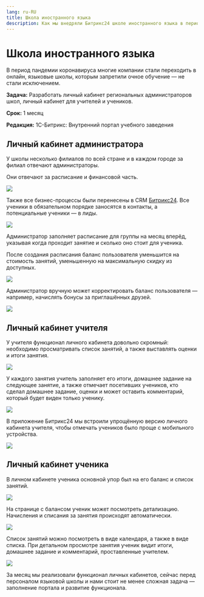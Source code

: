 ```yaml
---
lang: ru-RU
title: Школа иностранного языка
description: Как мы внедряли Битрикс24 школе иностранного языка в период пандемии
---
```


# Школа иностранного языка

В период пандемии коронавируса многие компании стали переходить в онлайн, языковые школы, которым запретили очное обучение — не стали исключением.

**Задача:** Разработать личный кабинет региональных администраторов школ, личный кабинет для учителей и учеников.

**Срок:** 1 месяц

**Редакция:** 1С-Битрикс: Внутренний портал учебного заведения

## Личный кабинет администратора

У школы несколько филиалов по всей стране и в каждом городе за филиал отвечают администраторы.

Они отвечают за расписание и финансовой часть.

![](/images/lang-school/1.png)

Также все бизнес-процессы были перенесены в CRM [Битрикс24](https://www.bitrix24.ru/?p=288148). Все ученики в обязательном порядке заносятся в контакты, а потенциальные ученики — в лиды.

![](/images/lang-school/2.png)

Администратор заполняет расписание для группы на месяц вперёд, указывая когда проходит занятие и сколько оно стоит для ученика.

После создания расписания баланс пользователя уменьшится на стоимость занятий, уменьшенную на максимальную скидку из доступных.

![](/images/lang-school/3.png)

Администратор вручную может корректировать баланс пользователя — например, начислять бонусы за приглашённых друзей.

![](/images/lang-school/4.png)

## Личный кабинет учителя

У учителя функционал личного кабинета довольно скромный: необходимо просматривать список занятий, а также выставлять оценки и итоги занятия.

![](/images/lang-school/5.png)

У каждого занятия учитель заполняет его итоги, домашнее задание на следующее занятие, а также отмечает посетивших учеников, кто сделал домашнее задание, оценки и может оставить комментарий, который будет виден только ученику.

![](/images/lang-school/6.png)

В приложение Битрикс24 мы встроили упрощённую версию личного кабинета учителя, чтобы отмечать учеников было проще с мобильного устройства.

![](/images/lang-school/7.png)

## Личный кабинет ученика

В личном кабинете ученика основной упор был на его баланс и список занятий.

![](/images/lang-school/8.png)

На странице с балансом ученик может посмотреть детализацию. Начисления и списания за занятия происходят автоматически.

![](/images/lang-school/9.png)

Список занятий можно посмотреть в виде календаря, а также в виде списка. При детальном просмотре занятия ученик видит итоги, домашнее задание и комментарий, проставленные учителем.

![](/images/lang-school/10.png)

За месяц мы реализовали функционал личных кабинетов, сейчас перед персоналом языковой школы и нами стоит не менее сложная задача — заполнение портала и развитие функционала.
